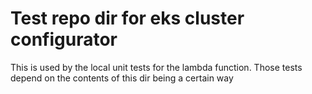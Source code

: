 # Test repo dir for eks cluster configurator

This is used by the local unit tests for the lambda function. Those tests depend on the contents of this dir being a certain way
 
 
